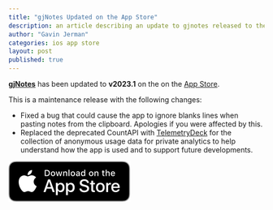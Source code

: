 ```yaml
---
title: "gjNotes Updated on the App Store"
description: an article describing an update to gjnotes released to the app store
author: "Gavin Jerman"
categories: ios app store
layout: post
published: true
---
```


[**gjNotes**](/gjNotes) has been updated to **v2023.1** on the on the [App Store](https://apps.apple.com/app/gjnotes/id1562333522?platform=iphone).  


This is a maintenance release with the following changes:
- Fixed a bug that could cause the app to ignore blanks lines when pasting notes from the clipboard. Apologies if you were affected by this.
- Replaced the deprecated CountAPI with [TelemetryDeck](https://telemetrydeck.com/) for the collection of anonymous usage data for private analytics to help understand how the app is used and to support future developments.

[![download](/images/Download_on_the_App_Store_Badge_US-UK_RGB_blk_092917.svg)](https://apps.apple.com/app/gjnotes/id1562333522?platform=iphone)
